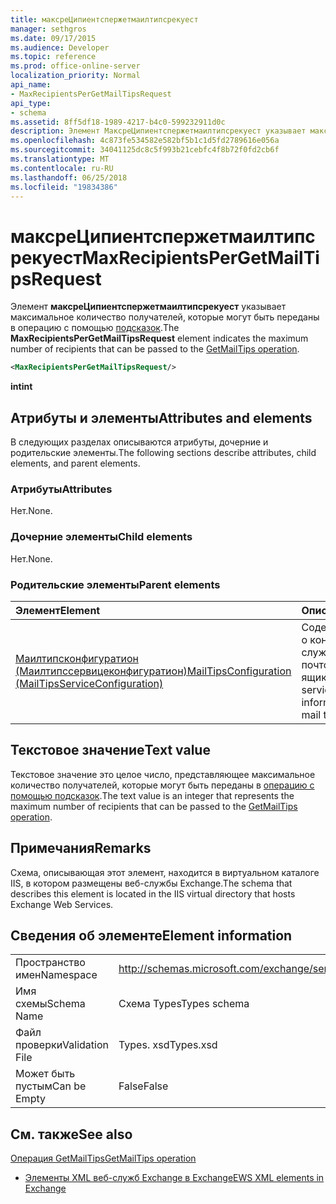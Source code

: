 ```yaml
---
title: максреЦипиентспержетмаилтипсрекуест
manager: sethgros
ms.date: 09/17/2015
ms.audience: Developer
ms.topic: reference
ms.prod: office-online-server
localization_priority: Normal
api_name:
- MaxRecipientsPerGetMailTipsRequest
api_type:
- schema
ms.assetid: 8ff5df18-1989-4217-b4c0-599232911d0c
description: Элемент МаксреЦипиентспержетмаилтипсрекуест указывает максимальное количество получателей, которые могут быть переданы в операцию с помощью подсказок.
ms.openlocfilehash: 4c873fe534582e582bf5b1c1d5fd2789616e056a
ms.sourcegitcommit: 34041125dc8c5f993b21cebfc4f8b72f0fd2cb6f
ms.translationtype: MT
ms.contentlocale: ru-RU
ms.lasthandoff: 06/25/2018
ms.locfileid: "19834386"
---
```

# <a name="maxrecipientspergetmailtipsrequest"></a><span data-ttu-id="9c3e5-103">максреЦипиентспержетмаилтипсрекуест</span><span class="sxs-lookup"><span data-stu-id="9c3e5-103">MaxRecipientsPerGetMailTipsRequest</span></span>

<span data-ttu-id="9c3e5-104">Элемент **максреЦипиентспержетмаилтипсрекуест** указывает максимальное количество получателей, которые могут быть переданы в операцию с помощью [подсказок](getmailtips-operation.md).</span><span class="sxs-lookup"><span data-stu-id="9c3e5-104">The **MaxRecipientsPerGetMailTipsRequest** element indicates the maximum number of recipients that can be passed to the [GetMailTips operation](getmailtips-operation.md).</span></span>
  
```XML
<MaxRecipientsPerGetMailTipsRequest/>
```

 <span data-ttu-id="9c3e5-105">**int**</span><span class="sxs-lookup"><span data-stu-id="9c3e5-105">**int**</span></span>
## <a name="attributes-and-elements"></a><span data-ttu-id="9c3e5-106">Атрибуты и элементы</span><span class="sxs-lookup"><span data-stu-id="9c3e5-106">Attributes and elements</span></span>

<span data-ttu-id="9c3e5-107">В следующих разделах описываются атрибуты, дочерние и родительские элементы.</span><span class="sxs-lookup"><span data-stu-id="9c3e5-107">The following sections describe attributes, child elements, and parent elements.</span></span>
  
### <a name="attributes"></a><span data-ttu-id="9c3e5-108">Атрибуты</span><span class="sxs-lookup"><span data-stu-id="9c3e5-108">Attributes</span></span>

<span data-ttu-id="9c3e5-109">Нет.</span><span class="sxs-lookup"><span data-stu-id="9c3e5-109">None.</span></span>
  
### <a name="child-elements"></a><span data-ttu-id="9c3e5-110">Дочерние элементы</span><span class="sxs-lookup"><span data-stu-id="9c3e5-110">Child elements</span></span>

<span data-ttu-id="9c3e5-111">Нет.</span><span class="sxs-lookup"><span data-stu-id="9c3e5-111">None.</span></span>
  
### <a name="parent-elements"></a><span data-ttu-id="9c3e5-112">Родительские элементы</span><span class="sxs-lookup"><span data-stu-id="9c3e5-112">Parent elements</span></span>

|<span data-ttu-id="9c3e5-113">**Элемент**</span><span class="sxs-lookup"><span data-stu-id="9c3e5-113">**Element**</span></span>|<span data-ttu-id="9c3e5-114">**Описание**</span><span class="sxs-lookup"><span data-stu-id="9c3e5-114">**Description**</span></span>|
|:-----|:-----|
|[<span data-ttu-id="9c3e5-115">Маилтипсконфигуратион (Маилтипссервицеконфигуратион)</span><span class="sxs-lookup"><span data-stu-id="9c3e5-115">MailTipsConfiguration (MailTipsServiceConfiguration)</span></span>](mailtipsconfiguration-mailtipsserviceconfiguration.md) <br/> |<span data-ttu-id="9c3e5-116">Содержит сведения о конфигурации службы для советов почтового ящика.</span><span class="sxs-lookup"><span data-stu-id="9c3e5-116">Contains service configuration information for the mail tips service.</span></span>  <br/> |
   
## <a name="text-value"></a><span data-ttu-id="9c3e5-117">Текстовое значение</span><span class="sxs-lookup"><span data-stu-id="9c3e5-117">Text value</span></span>

<span data-ttu-id="9c3e5-118">Текстовое значение это целое число, представляющее максимальное количество получателей, которые могут быть переданы в [операцию с помощью подсказок](getmailtips-operation.md).</span><span class="sxs-lookup"><span data-stu-id="9c3e5-118">The text value is an integer that represents the maximum number of recipients that can be passed to the [GetMailTips operation](getmailtips-operation.md).</span></span>
  
## <a name="remarks"></a><span data-ttu-id="9c3e5-119">Примечания</span><span class="sxs-lookup"><span data-stu-id="9c3e5-119">Remarks</span></span>

<span data-ttu-id="9c3e5-120">Схема, описывающая этот элемент, находится в виртуальном каталоге IIS, в котором размещены веб-службы Exchange.</span><span class="sxs-lookup"><span data-stu-id="9c3e5-120">The schema that describes this element is located in the IIS virtual directory that hosts Exchange Web Services.</span></span>
  
## <a name="element-information"></a><span data-ttu-id="9c3e5-121">Сведения об элементе</span><span class="sxs-lookup"><span data-stu-id="9c3e5-121">Element information</span></span>

|||
|:-----|:-----|
|<span data-ttu-id="9c3e5-122">Пространство имен</span><span class="sxs-lookup"><span data-stu-id="9c3e5-122">Namespace</span></span>  <br/> |http://schemas.microsoft.com/exchange/services/2006/types  <br/> |
|<span data-ttu-id="9c3e5-123">Имя схемы</span><span class="sxs-lookup"><span data-stu-id="9c3e5-123">Schema Name</span></span>  <br/> |<span data-ttu-id="9c3e5-124">Схема Types</span><span class="sxs-lookup"><span data-stu-id="9c3e5-124">Types schema</span></span>  <br/> |
|<span data-ttu-id="9c3e5-125">Файл проверки</span><span class="sxs-lookup"><span data-stu-id="9c3e5-125">Validation File</span></span>  <br/> |<span data-ttu-id="9c3e5-126">Types. xsd</span><span class="sxs-lookup"><span data-stu-id="9c3e5-126">Types.xsd</span></span>  <br/> |
|<span data-ttu-id="9c3e5-127">Может быть пустым</span><span class="sxs-lookup"><span data-stu-id="9c3e5-127">Can be Empty</span></span>  <br/> |<span data-ttu-id="9c3e5-128">False</span><span class="sxs-lookup"><span data-stu-id="9c3e5-128">False</span></span>  <br/> |
   
## <a name="see-also"></a><span data-ttu-id="9c3e5-129">См. также</span><span class="sxs-lookup"><span data-stu-id="9c3e5-129">See also</span></span>



[<span data-ttu-id="9c3e5-130">Операция GetMailTips</span><span class="sxs-lookup"><span data-stu-id="9c3e5-130">GetMailTips operation</span></span>](getmailtips-operation.md)


- [<span data-ttu-id="9c3e5-131">Элементы XML веб-служб Exchange в Exchange</span><span class="sxs-lookup"><span data-stu-id="9c3e5-131">EWS XML elements in Exchange</span></span>](ews-xml-elements-in-exchange.md)

